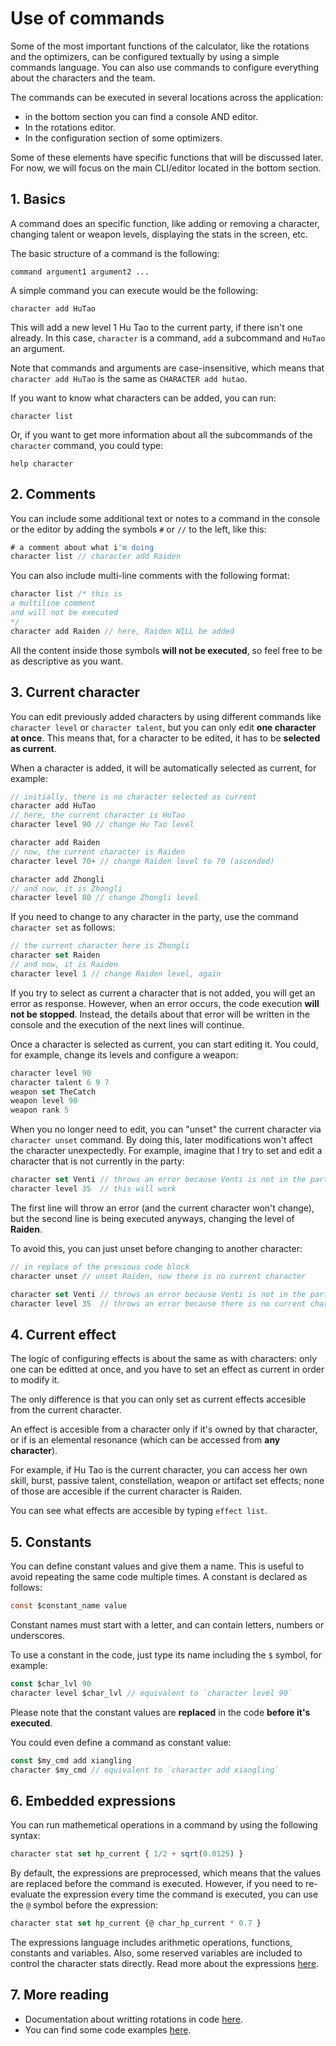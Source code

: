 # Use of commands
Some of the most important functions of the calculator, like the rotations and the optimizers, can be configured textually by using a simple commands language. You can also use commands to configure everything about the characters and the team.

The commands can be executed in several locations across the application: 
- in the bottom section you can find a console AND editor.
- In the rotations editor.
- In the configuration section of some optimizers.

Some of these elements have specific functions that will be discussed later. For now, we will focus on the main CLI/editor located in the bottom section.

## 1. Basics
A command does an specific function, like adding or removing a character, changing talent or weapon levels, displaying the stats in the screen, etc.

The basic structure of a command is the following:
```
command argument1 argument2 ...
```

A simple command you can execute would be the following:
```
character add HuTao
```
This will add a new level 1 Hu Tao to the current party, if there isn't one already. In this case, `character` is a command, `add` a subcommand and `HuTao` an argument.

Note that commands and arguments are case-insensitive, which means that `character add HuTao` is the same as `CHARACTER add hutao`.

If you want to know what characters can be added, you can run:
```
character list
```
Or, if you want to get more information about all the subcommands of the `character` command, you could type:
```
help character
```

## 2. Comments
You can include some additional text or notes to a command in the console or the editor by adding the symbols `#` or `//` to the left, like this:
```js
# a comment about what i'm doing
character list // character add Raiden
```
You can also include multi-line comments with the following format:
```js
character list /* this is
a multiline comment
and will not be executed
*/
character add Raiden // here, Raiden WILL be added
```

All the content inside those symbols **will not be executed**, so feel free to be as descriptive as you want.

## 3. Current character
You can edit previously added characters by using different commands like `character level` or `character talent`, but you can only edit **one character at once**. This means that, for a character to be edited, it has to be **selected as current**.

When a character is added, it will be automatically selected as current, for example:
```js
// initially, there is no character selected as current
character add HuTao
// here, the current character is HuTao
character level 90 // change Hu Tao level

character add Raiden
// now, the current character is Raiden
character level 70+ // change Raiden level to 70 (ascended)

character add Zhongli
// and now, it is Zhongli
character level 80 // change Zhongli level
```
If you need to change to any character in the party, use the command `character set` as follows:
```js
// the current character here is Zhongli
character set Raiden
// and now, it is Raiden
character level 1 // change Raiden level, again
```
If you try to select as current a character that is not added, you will get an error as response. However, when an error occurs, the code execution **will not be stopped**. Instead, the details about that error will be written in the console and the execution of the next lines will continue.

Once a character is selected as current, you can start editing it. You could, for example, change its levels and configure a weapon:
```js
character level 90
character talent 6 9 7
weapon set TheCatch
weapon level 90
weapon rank 5
```

When you no longer need to edit, you can "unset" the current character via `character unset` command. By doing this, later modifications won't affect the character unexpectedly. For example, imagine that I try to set and edit a character that is not currently in the party:
```js
character set Venti // throws an error because Venti is not in the party
character level 35  // this will work
```
The first line will throw an error (and the current character won't change), but the second line is being executed anyways, changing the level of **Raiden**.

To avoid this, you can just unset before changing to another character:
```js
// in replace of the previous code block
character unset // unset Raiden, now there is no current character

character set Venti // throws an error because Venti is not in the party
character level 35  // throws an error because there is no current character selected.
```

## 4. Current effect
The logic of configuring effects is about the same as with characters: only one can be editted at once, and you have to set an effect as current in order to modify it.

The only difference is that you can only set as current effects accesible from the current character. 

An effect is accesible from a character only if it's owned by that character, or if is an elemental resonance (which can be accessed from **any character**).

For example, if Hu Tao is the current character, you can access her own skill, burst, passive talent, constellation, weapon or artifact set effects; none of those are accesible if the current character is Raiden.

You can see what effects are accesible by typing `effect list`.

## 5. Constants
You can define constant values and give them a name. This is useful to avoid repeating the same code multiple times. A constant is declared as follows:
```cs
const $constant_name value
```
Constant names must start with a letter, and can contain letters, numbers or underscores.

To use a constant in the code, just type its name including the `$` symbol, for example:
```js
const $char_lvl 90
character level $char_lvl // equivalent to `character level 90`
```
Please note that the constant values are **replaced** in the code **before it's executed**.

You could even define a command as constant value:
```js
const $my_cmd add xiangling
character $my_cmd // equivalent to `character add xiangling`
```

## 6. Embedded expressions

You can run mathemetical operations in a command by using the following syntax:
```js
character stat set hp_current { 1/2 + sqrt(0.0125) } 
```

By default, the expressions are preprocessed, which means that the values are replaced before the command is executed. However, if you need to re-evaluate the expression every time the command is executed, you can use the `@` symbol before the expression:
```js
character stat set hp_current {@ char_hp_current * 0.7 }
```

The expressions language includes arithmetic operations, functions, constants and variables. Also, some reserved variables are included to control the character stats directly. Read more about the expressions [here](./expressions/index.md).


## 7. More reading
- Documentation about writting rotations in code [here](./rotations.md).
- You can find some code examples [here](./examples/index.md).
